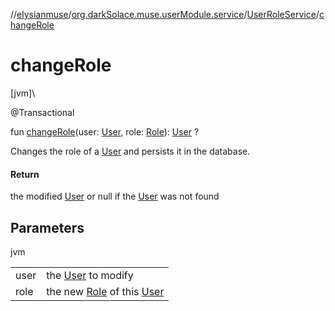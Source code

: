 //[elysianmuse](../../../index.md)/[org.darkSolace.muse.userModule.service](../index.md)/[UserRoleService](index.md)/[changeRole](change-role.md)

# changeRole

[jvm]\

@Transactional

fun [changeRole](change-role.md)(user: [User](../../org.darkSolace.muse.userModule.model/-user/index.md),
role: [Role](../../org.darkSolace.muse.userModule.model/-role/index.md)): [User](../../org.darkSolace.muse.userModule.model/-user/index.md)
?

Changes the role of a [User](../../org.darkSolace.muse.userModule.model/-user/index.md) and persists it in the database.

#### Return

the modified [User](../../org.darkSolace.muse.userModule.model/-user/index.md) or null if the [User](../../org.darkSolace.muse.userModule.model/-user/index.md) was not found

## Parameters

jvm

| | |
|---|---|
| user | the [User](../../org.darkSolace.muse.userModule.model/-user/index.md) to modify |
| role | the new [Role](../../org.darkSolace.muse.userModule.model/-role/index.md) of this [User](../../org.darkSolace.muse.userModule.model/-user/index.md) |
